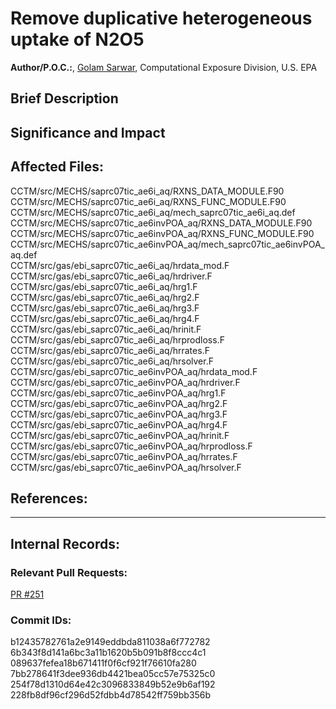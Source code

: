 # Remove duplicative heterogeneous uptake of N2O5

**Author/P.O.C.:**, [Golam Sarwar](mailto:sarwar.golam@epa.gov), Computational Exposure Division, U.S. EPA  

## Brief Description


## Significance and Impact


## Affected Files:

CCTM/src/MECHS/saprc07tic_ae6i_aq/RXNS_DATA_MODULE.F90  
CCTM/src/MECHS/saprc07tic_ae6i_aq/RXNS_FUNC_MODULE.F90  
CCTM/src/MECHS/saprc07tic_ae6i_aq/mech_saprc07tic_ae6i_aq.def   
CCTM/src/MECHS/saprc07tic_ae6invPOA_aq/RXNS_DATA_MODULE.F90  
CCTM/src/MECHS/saprc07tic_ae6invPOA_aq/RXNS_FUNC_MODULE.F90  
CCTM/src/MECHS/saprc07tic_ae6invPOA_aq/mech_saprc07tic_ae6invPOA_aq.def  
CCTM/src/gas/ebi_saprc07tic_ae6i_aq/hrdata_mod.F  
CCTM/src/gas/ebi_saprc07tic_ae6i_aq/hrdriver.F  
CCTM/src/gas/ebi_saprc07tic_ae6i_aq/hrg1.F  
CCTM/src/gas/ebi_saprc07tic_ae6i_aq/hrg2.F  
CCTM/src/gas/ebi_saprc07tic_ae6i_aq/hrg3.F  
CCTM/src/gas/ebi_saprc07tic_ae6i_aq/hrg4.F  
CCTM/src/gas/ebi_saprc07tic_ae6i_aq/hrinit.F  
CCTM/src/gas/ebi_saprc07tic_ae6i_aq/hrprodloss.F  
CCTM/src/gas/ebi_saprc07tic_ae6i_aq/hrrates.F  
CCTM/src/gas/ebi_saprc07tic_ae6i_aq/hrsolver.F  
CCTM/src/gas/ebi_saprc07tic_ae6invPOA_aq/hrdata_mod.F  
CCTM/src/gas/ebi_saprc07tic_ae6invPOA_aq/hrdriver.F  
CCTM/src/gas/ebi_saprc07tic_ae6invPOA_aq/hrg1.F  
CCTM/src/gas/ebi_saprc07tic_ae6invPOA_aq/hrg2.F  
CCTM/src/gas/ebi_saprc07tic_ae6invPOA_aq/hrg3.F  
CCTM/src/gas/ebi_saprc07tic_ae6invPOA_aq/hrg4.F  
CCTM/src/gas/ebi_saprc07tic_ae6invPOA_aq/hrinit.F  
CCTM/src/gas/ebi_saprc07tic_ae6invPOA_aq/hrprodloss.F  
CCTM/src/gas/ebi_saprc07tic_ae6invPOA_aq/hrrates.F  
CCTM/src/gas/ebi_saprc07tic_ae6invPOA_aq/hrsolver.F  

## References:    

-----
## Internal Records:


### Relevant Pull Requests:  
  [PR #251](https://github.com/USEPA/CMAQ_Dev/pull/251)  

### Commit IDs:
b12435782761a2e9149eddbda811038a6f772782  
6b343f8d141a6bc3a11b1620b5b091b8f8ccc4c1  
089637fefea18b671411f0f6cf921f76610fa280  
7bb278641f3dee936db4421bea05cc57e75325c0  
254f78d1310d64e42c3096833849b52e9b6af192  
228fb8df96cf296d52fdbb4d78542ff759bb356b  

